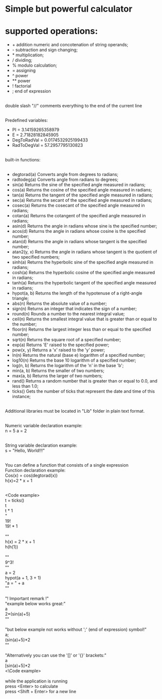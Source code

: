 # Simple but powerful calculator

# supported operations:

+ &#43;	addition numeric and concotenation of string operands;<br>
+ &#45;	subtraction and sign changing;<br>
+ &#42;	multiplication;<br>
+ /	dividing;<br>
+ %	modulo calculation;<br>
+ =	assigning<br>
+ ^	power<br>
+ **	power<br>
+ !	factorial<br>
+ ;	end of expression<br><br>

double slash "//" comments everything to the end of the current line<br><br>

Predefined variables:<br>
+ PI		= 3.14159265358979<br>
+ E		= 2.71828182845905<br>
+ DegToRadVal	= 0.0174532925199433<br>
+ RadToDegVal	= 57.2957795130823<br><br>

built-in functions:<br><br>

+ degtorad(a)	Converts angle from degrees to radians;<br>
+ radtodeg(a)	Converts angle from radians to degrees;<br>
+ sin(a)		Returns the sine of the specified angle measured in radians;<br>
+ cos(a)		Returns the cosine of the specified angle measured in radians;<br>
+ tan(a)		Returns the tangent of the specified angle measured in radians;<br>
+ sec(a)		Returns the secant of the specified angle measured in radians;<br>
+ cosec(a)	Returns the cosecant of the specified angle measured in radians;<br>
+ cotan(a)	Returns the cotangent of the specified angle measured in radians;<br>
+ asin(d)		Returns the angle in radians whose sine is the specified number;<br>
+ acos(d)		Returns the angle in radians whose cosine is the specified number;<br>
+ atan(d)		Returns the angle in radians whose tangent is the specified number;<br>
+ atan2(y, x)	Returns the angle in radians whose tangent is the quotient of two specified numbers;<br>
+ sinh(a)		Returns the hyperbolic sine of the specified angle measured in radians;<br>
+ cosh(a)		Returns the hyperbolic cosine of the specified angle measured in radians;<br>
+ tanh(a)		Returns the hyperbolic tangent of the specified angle measured in radians;<br>
+ hypot(a, b)	Returns the length of the hypotenuse of a right-angle triangle;<br>
+ abs(n)		Returns the absolute value of a number;<br>
+ sign(n)		Returns an integer that indicates the sign of a number;<br>
+ round(n)	Rounds a number to the nearest integral value;<br>
+ ceil(n)		Returns the smallest integral value that is greater than or equal to the number;<br>
+ floor(n)	Returns the largest integer less than or equal to the specified number;<br>
+ sqrt(n)		Returns the square root of a specified number;<br>
+ exp(a)		Returns 'E' raised to the specified power;<br>
+ pow(x, y)	Returns a 'x' raised to the 'y' power;<br>
+ ln(n)		Returns the natural (base e) logarithm of a specified number;<br>
+ log10(n)	Returns the base 10 logarithm of a specified number;<br>
+ log(n, b)	Returns the logarithm of the 'n' in the base 'b';<br>
+ min(a, b)	Returns the smaller of two numbers;<br>
+ max(a, b)	Returns the larger of two numbers;<br>
+ rand()		Returns a random number that is greater than or equal to 0.0, and less than 1.0;<br>
+ ticks()		Gets the number of ticks that represent the date and time of this instance;<br><br>

Additional libraries must be located in "Lib" folder in plain text format.<br><br>

Numeric variable declaration example:<br>
n = 5 a = 2<br><br>

String variable declaration example:<br>
s = "Hello, World!!!"<br><br>

You can define a function that consists of a single expression<br>
Function declaration example:<br>
Cos(x) = cos(degtorad(x))<br>
h(x)=2 * x + 1<br><br>

&lt;Code example&gt;<br>
t = ticks()<br>
t<br>
t * 1<br>
" <br>
19!<br>
19! * 1<br><br>
""<br>
h(x) = 2 * x + 1 <br>
h(h(1))<br><br>
"" <br>
9^3!<br>
"" <br>
a = 2<br>
hypot(a + 1, 3 + 1)<br>
"a = " + a<br>
""<br><br>
"! Important remark !"<br>
"example below works great:"<br>
a<br>
2*(sin(a)+5)<br>
""<br><br>
"but below example not works without ';' (end of expression) symbol!"<br>
a;<br>
(sin(a)+5)*2<br>
""<br><br>
"Alternatively you can use the '[]' or '{}' brackets:"<br>
a<br>
[sin(a)+5]*2<br>
&lt;\Code example&gt;<br><br>
while the application is running <br>
press &lt;Enter&gt; to calculate <br>
press &lt;Shift + Enter&gt; for a new line<br>
